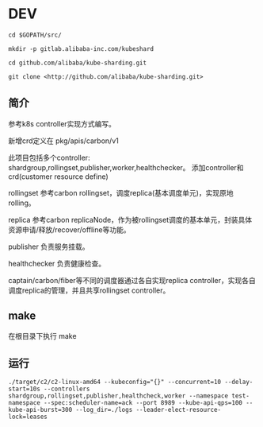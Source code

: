 # DEV

```
cd $GOPATH/src/

mkdir -p gitlab.alibaba-inc.com/kubeshard

cd github.com/alibaba/kube-sharding.git

git clone <http://github.com/alibaba/kube-sharding.git>

```

## 简介

参考k8s controller实现方式编写。

新增crd定义在 pkg/apis/carbon/v1

此项目包括多个controller: shardgroup,rollingset,publisher,worker,healthchecker。 添加controller和crd(customer resource define)

rollingset 参考carbon rollingset，调度replica(基本调度单元)，实现原地rolling。

replica 参考carbon replicaNode，作为被rollingset调度的基本单元，封装具体资源申请/释放/recover/offline等功能。

publisher 负责服务挂载。

healthchecker 负责健康检查。

captain/carbon/fiber等不同的调度器通过各自实现replica controller，实现各自调度replica的管理，并且共享rollingset controller。

## make

在根目录下执行 make

## 运行

```
./target/c2/c2-linux-amd64 --kubeconfig="{}" --concurrent=10 --delay-start=10s --controllers shardgroup,rollingset,publisher,healthcheck,worker --namespace test-namespace --spec:scheduler-name=ack --port 8989 --kube-api-qps=100 --kube-api-burst=300 --log_dir=./logs --leader-elect-resource-lock=leases
```

